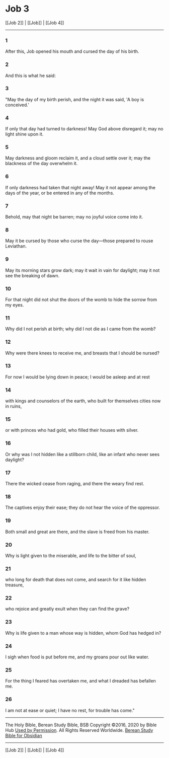 # Job 3

[[Job 2]] | [[Job]] | [[Job 4]]

---

### 1
After this, Job opened his mouth and cursed the day of his birth.

### 2
And this is what he said:

### 3
"May the day of my birth perish, and the night it was said, 'A boy is conceived.'

### 4
If only that day had turned to darkness! May God above disregard it; may no light shine upon it.

### 5
May darkness and gloom reclaim it, and a cloud settle over it; may the blackness of the day overwhelm it.

### 6
If only darkness had taken that night away! May it not appear among the days of the year, or be entered in any of the months.

### 7
Behold, may that night be barren; may no joyful voice come into it.

### 8
May it be cursed by those who curse the day—those prepared to rouse Leviathan.

### 9
May its morning stars grow dark; may it wait in vain for daylight; may it not see the breaking of dawn.

### 10
For that night did not shut the doors of the womb to hide the sorrow from my eyes.

### 11
Why did I not perish at birth; why did I not die as I came from the womb?

### 12
Why were there knees to receive me, and breasts that I should be nursed?

### 13
For now I would be lying down in peace; I would be asleep and at rest

### 14
with kings and counselors of the earth, who built for themselves cities now in ruins,

### 15
or with princes who had gold, who filled their houses with silver.

### 16
Or why was I not hidden like a stillborn child, like an infant who never sees daylight?

### 17
There the wicked cease from raging, and there the weary find rest.

### 18
The captives enjoy their ease; they do not hear the voice of the oppressor.

### 19
Both small and great are there, and the slave is freed from his master.

### 20
Why is light given to the miserable, and life to the bitter of soul,

### 21
who long for death that does not come, and search for it like hidden treasure,

### 22
who rejoice and greatly exult when they can find the grave?

### 23
Why is life given to a man whose way is hidden, whom God has hedged in?

### 24
I sigh when food is put before me, and my groans pour out like water.

### 25
For the thing I feared has overtaken me, and what I dreaded has befallen me.

### 26
I am not at ease or quiet; I have no rest, for trouble has come."

---

The Holy Bible, Berean Study Bible, BSB
Copyright ©2016, 2020 by Bible Hub
[Used by Permission](https://berean.bible/terms.htm). All Rights Reserved Worldwide.
[Berean Study Bible for Obsidian](https://github.com/gapmiss/berean-study-bible-for-obsidian)

---

[[Job 2]] | [[Job]] | [[Job 4]]

